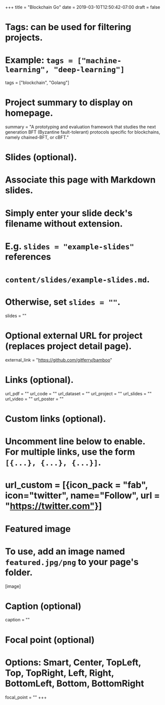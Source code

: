 +++
title = "Blockchain Go"
date = 2019-03-10T12:50:42-07:00
draft = false

# Tags: can be used for filtering projects.
# Example: `tags = ["machine-learning", "deep-learning"]`
tags = ["blockchain", "Golang"]

# Project summary to display on homepage.
summary = "A prototyping and evaluation framework that studies the next generation BFT (Byzantine fault-tolerant) protocols specific for blockchains, namely chained-BFT, or cBFT."

# Slides (optional).
#   Associate this page with Markdown slides.
#   Simply enter your slide deck's filename without extension.
#   E.g. `slides = "example-slides"` references 
#   `content/slides/example-slides.md`.
#   Otherwise, set `slides = ""`.
slides = ""

# Optional external URL for project (replaces project detail page).
external_link = "https://github.com/gitferry/bamboo"

# Links (optional).
url_pdf = ""
url_code = ""
url_dataset = ""
url_project = ""
url_slides = ""
url_video = ""
url_poster = ""

# Custom links (optional).
#   Uncomment line below to enable. For multiple links, use the form `[{...}, {...}, {...}]`.
# url_custom = [{icon_pack = "fab", icon="twitter", name="Follow", url = "https://twitter.com"}]

# Featured image
# To use, add an image named `featured.jpg/png` to your page's folder. 
[image]
  # Caption (optional)
  caption = ""

  # Focal point (optional)
  # Options: Smart, Center, TopLeft, Top, TopRight, Left, Right, BottomLeft, Bottom, BottomRight
  focal_point = ""
+++
